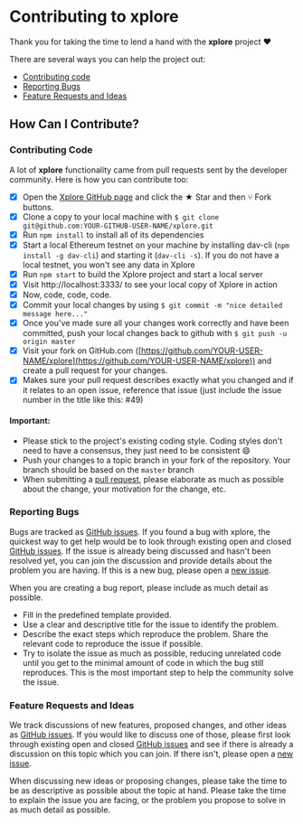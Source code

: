 # Contributing to xplore

Thank you for taking the time to lend a hand with the **xplore** project ❤️

There are several ways you can help the project out:

* [Contributing code](#contributing-code)
* [Reporting Bugs](#reporting-bugs)
* [Feature Requests and Ideas](#feature-requests-and-ideas)

## How Can I Contribute?

### Contributing Code

A lot of **xplore** functionality came from pull requests sent by the developer community. Here is how you can contribute too:

- [x] Open the [Xplore GitHub page](https://github.com/DAVFoundation/xplore) and click the ★ Star and then ⑂ Fork buttons.
- [x] Clone a copy to your local machine with `$ git clone git@github.com:YOUR-GITHUB-USER-NAME/xplore.git`
- [x] Run `npm install` to install all of its dependencies
- [x] Start a local Ethereum testnet on your machine by installing dav-cli (`npm install -g dav-cli`) and starting it (`dav-cli -s`). If you do not have a local testnet, you won't see any data in Xplore
- [x] Run `npm start` to build the Xplore project and start a local server
- [x] Visit http://localhost:3333/ to see your local copy of Xplore in action
- [x] Now, code, code, code.
- [x] Commit your local changes by using `$ git commit -m "nice detailed message here..."`
- [x] Once you've made sure all your changes work correctly and have been committed, push your local changes back to github with `$ git push -u origin master`
- [x] Visit your fork on GitHub.com ([https://github.com/YOUR-USER-NAME/xplore](https://github.com/YOUR-USER-NAME/xplore)) and create a pull request for your changes.
- [x] Makes sure your pull request describes exactly what you changed and if it relates to an open issue, reference that issue (just include the issue number in the title like this: #49)

#### Important:

* Please stick to the project's existing coding style. Coding styles don't need to have a consensus, they just need to be consistent :smile:
* Push your changes to a topic branch in your fork of the repository. Your branch should be based on the `master` branch
* When submitting a [pull request](https://help.github.com/articles/using-pull-requests/), please elaborate as much as possible about the change, your motivation for the change, etc.


### Reporting Bugs

Bugs are tracked as [GitHub issues](https://github.com/DAVfoundation/xplore/issues). If you found a bug with xplore, the quickest way to get help would be to look through existing open and closed [GitHub issues](https://github.com/DAVfoundation/xplore/issues?q=is%3Aissue). If the issue is already being discussed and hasn't been resolved yet, you can join the discussion and provide details about the problem you are having. If this is a new bug, please open a [new issue](https://github.com/DAVfoundation/xplore/issues/new).

When you are creating a bug report, please include as much detail as possible.

* Fill in the predefined template provided.
* Use a clear and descriptive title for the issue to identify the problem.
* Describe the exact steps which reproduce the problem. Share the relevant code to reproduce the issue if possible.
* Try to isolate the issue as much as possible, reducing unrelated code until you get to the minimal amount of code in which the bug still reproduces. This is the most important step to help the community solve the issue.

### Feature Requests and Ideas

We track discussions of new features, proposed changes, and other ideas as [GitHub issues](https://github.com/DAVfoundation/xplore/issues). If you would like to discuss one of those, please first look through existing open and closed [GitHub issues](https://github.com/DAVfoundation/xplore/issues?q=is%3Aissue) and see if there is already a discussion on this topic which you can join. If there isn't, please open a [new issue](https://github.com/DAVfoundation/xplore/issues/new).

When discussing new ideas or proposing changes, please take the time to be as descriptive as possible about the topic at hand. Please take the time to explain the issue you are facing, or the problem you propose to solve in as much detail as possible.